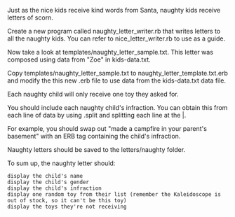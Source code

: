 Just as the nice kids receive kind words from Santa, naughty kids receive letters of scorn.

Create a new program called naughty_letter_writer.rb that writes letters to all the naughty kids. You can refer to nice_letter_writer.rb to use as a guide.

Now take a look at templates/naughty_letter_sample.txt. This letter was composed using data from "Zoe" in kids-data.txt.

Copy templates/naughty_letter_sample.txt to naughty_letter_template.txt.erb and modify the this new .erb file to use data from the kids-data.txt data file.

Each naughty child will only receive one toy they asked for.

You should include each naughty child's infraction. You can obtain this from each line of data by using .split and splitting each line at the |.

For example, you should swap out "made a campfire in your parent's basement" with an ERB tag containing the child's infraction.

Naughty letters should be saved to the letters/naughty folder.

To sum up, the naughty letter should:

    display the child's name
    display the child's gender
    display the child's infraction
    display one random toy from their list (remember the Kaleidoscope is out of stock, so it can't be this toy)
    display the toys they're not receiving
